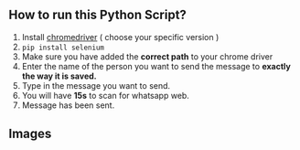 ## How to run this Python Script?

1. Install  [chromedriver](https://chromedriver.storage.googleapis.com/index.html?path=2.25/)  ( choose your specific version )
2. `pip install selenium`
3. Make sure you have added the **correct path** to your chrome driver
4. Enter the name of the person you want to send the message to **exactly the way it is saved.**
5. Type in the message you want to send.
6. You will have **15s** to scan for whatsapp web.
7. Message has been sent.

## Images






